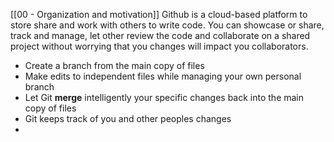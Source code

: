 [[00 - Organization and motivation]]
Github is a cloud-based platform to store share and work with others to write code.
You can showcase or share, track and manage, let other review the code and collaborate on a shared project without worrying that you changes will impact you collaborators.

- Create a branch from the main copy of files
- Make edits to independent files while managing your own personal branch
- Let Git **merge** intelligently your specific changes back into the main copy of files
- Git keeps track of you and other peoples changes
-